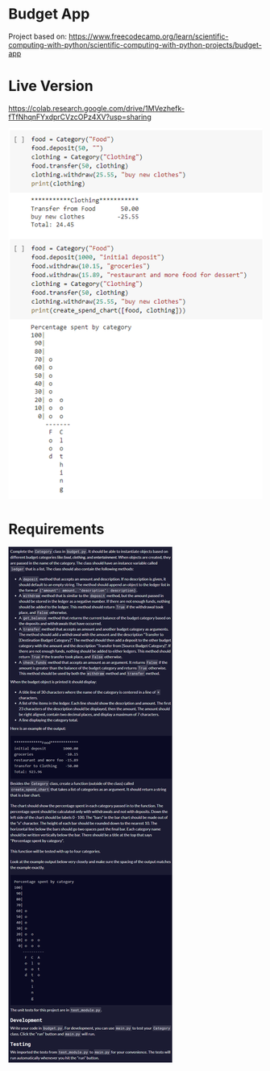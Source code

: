 # Budget App

Project based on: https://www.freecodecamp.org/learn/scientific-computing-with-python/scientific-computing-with-python-projects/budget-app

# Live Version

https://colab.research.google.com/drive/1MVezhefk-fTfNhqnFYxdprCVzcOPz4XV?usp=sharing

![image](./images/preview.png)

# Requirements

![image](./images/requirements.png)
